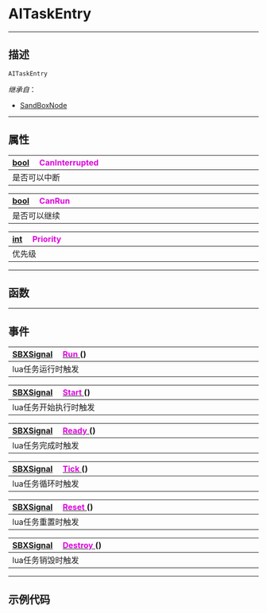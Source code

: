 # AITaskEntry
------------------------------------------------------------------------------------------
## 描述

`AITaskEntry`

*继承自*：
* [SandBoxNode](/Api/Class/NoType/SandBoxNode.md)

------------------------------------------------------------------------------------------
## 属性

|<div style="width:1000px">[bool](/Api/DataType/Bool.md) &emsp;<font color="dd00dd">CanInterrupted</font></div>|
|:---|
|是否可以中断|

|<div style="width:1000px">[bool](/Api/DataType/Bool.md) &emsp;<font color="dd00dd">CanRun</font></div>|
|:---|
|是否可以继续|

|<div style="width:1000px">[int](/Api/DataType/Int.md) &emsp;<font color="dd00dd">Priority</font></div>|
|:---|
|优先级|

------------------------------------------------------------------------------------------
## 函数

------------------------------------------------------------------------------------------
## 事件

|<div style="width:1000px">[SBXSignal]() &emsp;[<font color="dd00dd">Run</font> ]() ()</div>|
|:---|
|lua任务运行时触发|

|<div style="width:1000px">[SBXSignal]() &emsp;[<font color="dd00dd">Start</font> ]() ()</div>|
|:---|
|lua任务开始执行时触发|

|<div style="width:1000px">[SBXSignal]() &emsp;[<font color="dd00dd">Ready</font> ]() ()</div>|
|:---|
|lua任务完成时触发|

|<div style="width:1000px">[SBXSignal]() &emsp;[<font color="dd00dd">Tick</font> ]() ()</div>|
|:---|
|lua任务循环时触发|

|<div style="width:1000px">[SBXSignal]() &emsp;[<font color="dd00dd">Reset</font> ]() ()</div>|
|:---|
|lua任务重置时触发|

|<div style="width:1000px">[SBXSignal]() &emsp;[<font color="dd00dd">Destroy</font> ]() ()</div>|
|:---|
|lua任务销毁时触发|

------------------------------------------------------------------------------------------
## 示例代码

```lua


```